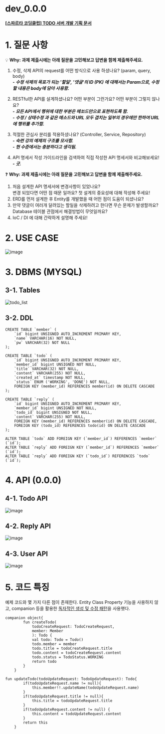 # dev_0.0.0

**[[스파르타 코딩클럽] TODO 서버 개발 기획 문서](https://strawberryrabbit.tistory.com/6)**
# 1. 질문 사항


💡 **Why: 과제 제출시에는 아래 질문을 고민해보고 답변을 함께 제출해주세요.**

1. 수정, 삭제 API의 request를 어떤 방식으로 사용 하셨나요? (param, query, body)                
**_- 수정 삭제의 목표가 되는 '할일', '댓글'의 ID (PK) 에 대해서는 Param으로, 수정할 내용은 body에 담아 사용함._**               
               
2. RESTful한 API를 설계하셨나요? 어떤 부분이 그런가요? 어떤 부분이 그렇지 않나요?               
_**- 모든 API에서 행위에 대한 부분은 메쏘드만으로 표현하도록 함.**_               
_**- 수정 / 상태수정 과 같은 메소드와 URL 모두 겹치는 일부의 경우에만 한하여 URL에 행위를 추가함.**_               
               
3. 적절한 관심사 분리를 적용하셨나요? (Controller, Service, Repository)               
_**- 숙련 강의 예제의 구조를 모사함.**_               
_**- 현 수준에서는 충분하다고 생각됨.**_               
               
4. API 명세서 작성 가이드라인을 검색하여 직접 작성한 API 명세서와 비교해보세요!               
_**- 굿.**_               
               
❓ **Why: 과제 제출시에는 아래 질문을 고민해보고 답변을 함께 제출해주세요.**               
               
1. 처음 설계한 API 명세서에 변경사항이 있었나요?                
변경 되었다면 어떤 점 때문 일까요? 첫 설계의 중요성에 대해 작성해 주세요!               
2. ERD를 먼저 설계한 후 Entity를 개발했을 때 어떤 점이 도움이 되셨나요?               
3. 만약 댓글이 여러개 달려있는 할일을 삭제하려고 한다면 무슨 문제가 발생할까요? Database 테이블 관점에서 해결방법이 무엇일까요?               
4. IoC / DI 에 대해 간략하게 설명해 주세요!               
                  
# 2. USE CASE
![image](https://github.com/ddalkyTokky/KotlinSpring_TODO_Backend/assets/47583083/b737ae76-0f9e-48f0-8547-d85f72af3189)
# 3. DBMS (MYSQL)
## 3-1. Tables
![todo_list](https://github.com/ddalkyTokky/KotlinSpring_TODO_Backend/assets/47583083/4a3b4906-4f3a-48cb-976b-afee3e61ddd6)
## 3-2. DDL
```
CREATE TABLE `member` (
	`id` bigint UNSIGNED AUTO_INCREMENT PRIMARY KEY,
	`name` VARCHAR(16) NOT NULL,
	`pw` VARCHAR(32) NOT NULL
);

CREATE TABLE `todo` (
	`id` bigint UNSIGNED AUTO_INCREMENT PRIMARY KEY,
	`member_id` bigint UNSIGNED NOT NULL,
	`title`	VARCHAR(32) NOT NULL,
	`content` VARCHAR(255) NOT NULL,
	`created_at` timestamp NOT NULL,
	`status` ENUM ('WORKING', 'DONE') NOT NULL,
	FOREIGN KEY (member_id) REFERENCES member(id) ON DELETE CASCADE
);

CREATE TABLE `reply` (
	`id` bigint UNSIGNED AUTO_INCREMENT PRIMARY KEY,
	`member_id` bigint UNSIGNED NOT NULL,
	`todo_id` bigint UNSIGNED NOT NULL,
	`content` VARCHAR(255) NOT NULL,
	FOREIGN KEY (member_id) REFERENCES member(id) ON DELETE CASCADE,
	FOREIGN KEY (todo_id) REFERENCES todo(id) ON DELETE CASCADE
);

ALTER TABLE `todo` ADD FOREIGN KEY (`member_id`) REFERENCES `member` (`id`);
ALTER TABLE `reply` ADD FOREIGN KEY (`member_id`) REFERENCES `member` (`id`);
ALTER TABLE `reply` ADD FOREIGN KEY (`todo_id`) REFERENCES `todo` (`id`);
```

# 4. API (0.0.0)
## 4-1. Todo API
![image](https://github.com/ddalkyTokky/KotlinSpring_TODO_Backend/assets/47583083/3619b8b1-4a05-43fd-bf6a-e304c9bd3b60)
## 4-2. Reply API
![image](https://github.com/ddalkyTokky/KotlinSpring_TODO_Backend/assets/47583083/53b30e2d-4900-4130-b0f0-34f5ef514f8a)
## 4-3. User API
![image](https://github.com/ddalkyTokky/KotlinSpring_TODO_Backend/assets/47583083/247239e5-672c-4e6a-a196-9bf97e2d4509)

# 5. 코드 특징
예제 코드와 몇 가지 다른 점이 존재한다.
Entity Class Property 기능을 사용하지 않고, companion 등을 활용한 [독자적인 생성 및 수정 패턴](https://github.com/ddalkyTokky/KotlinSpring_TODO_Backend/blob/Step1/src/main/kotlin/com/soonyong/todo/domain/todo/model/Todo.kt#L32)을 사용햇다.

```
companion object{
        fun createTodo(
            todoCreateRequest: TodoCreateRequest,
            member: Member
            ): Todo {
            val todo: Todo = Todo()
            todo.member = member
            todo.title = todoCreateRequest.title
            todo.content = todoCreateRequest.content
            todo.status = TodoStatus.WORKING
            return todo
        }
    }
```

```
fun updateTodo(todoUpdateRequest: TodoUpdateRequest): Todo{
        if(todoUpdateRequest.name != null){
            this.member!!.updateName(todoUpdateRequest.name)
        }
        if(todoUpdateRequest.title != null){
            this.title = todoUpdateRequest.title
        }
        if(todoUpdateRequest.content != null) {
            this.content = todoUpdateRequest.content
        }
        return this
    }
```
